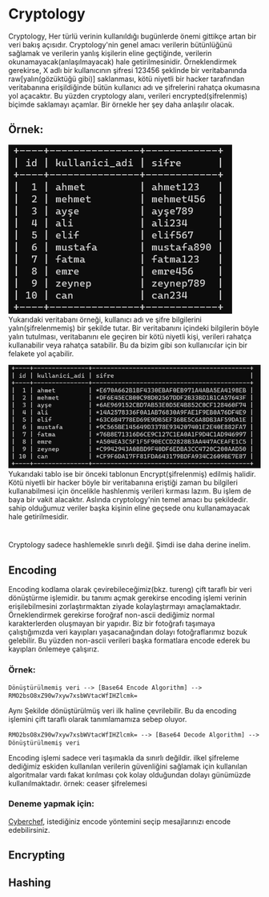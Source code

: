 
<!--
![](https://github.com/mel4mi/siber-guvenlik-ziggurat/blob/main/Depo/resimler/block.png)
# Tadilatta
-->

# Cryptology
Cryptology, Her türlü verinin kullanıldığı bugünlerde önemi gittikçe artan bir veri bakış açısıdır. Cryptology'nin genel amacı verilerin bütünlüğünü sağlamak ve verilerin yanlış kişilerin eline geçtiğinde, verilerin okunamayacak(anlaşılmayacak) hale getirilmesinidir. Örneklendirmek gerekirse, X adlı bir kullanıcının şifresi 123456 şeklinde bir veritabanında raw[yalın(gözüktüğü gibi)] saklanması, kötü niyetli bir hacker tarafından veritabanına erişildiğinde bütün kullanıcı adı ve şifrelerini rahatça okumasına yol açacaktır. Bu yüzden cryptology alanı, verileri encrypted(şifrelenmiş) biçimde saklamayı açamlar. Bir örnekle her şey daha anlaşılır olacak.

## Örnek:
![Raw tablo](/Depo/uzmanlıklar/Crypto/fotolar/ornek_veritabanı(raw).png) <br>
Yukarıdaki veritabanı örneği, kullanıcı adı ve şifre bilgilerini yalın(şifrelenmemiş) bir şekilde tutar. Bir veritabanını içindeki bilgilerin böyle yalın tutulması, veritabanını ele geçiren bir kötü niyetli kişi, verileri rahatça kullanabilir veya rahatça satabilir. Bu da bizim gibi son kullanıcılar için bir felakete yol açabilir.

![hashed tablo](/Depo/uzmanlıklar/Crypto/fotolar/ornek_veritabanı(hashed).png) <br>
Yukarıdaki tablo ise bir önceki tablonun Encrypt(şifrelenmiş) edilmiş halidir. Kötü niyetli bir hacker böyle bir veritabanına eriştiği zaman bu bilgileri kullanabilmesi için öncelikle hashlenmiş verileri kırması lazım. Bu işlem de baya bir vakit alacaktır. Aslında cryptology'nin temel amacı bu şekildedir. sahip olduğumuz veriler başka kişinin eline geçsede onu kullanamayacak hale getirilmesidir.
<br>
#
Cryptology sadece hashlemekle sınırlı değil. Şimdi ise daha derine inelim.






## Encoding
<!-- ![encode](/Depo/uzmanlıklar/Crypto/fotolar/encoding_cutted.png) <br> -->
Encoding kodlama olarak çevirebileceğimiz(bkz. tureng) çift taraflı bir veri dönüştürme işlemidir. bu tanımı açmak gerekirse encoding işlemi verinin erişilebilmesini zorlaştırmaktan ziyade kolaylaştırmayı amaçlamaktadır. Örneklendirmek gerekirse foroğraf non-ascii dediğimiz normal karakterlerden oluşmayan bir yapıdır. Biz bir fotoğrafı taşımaya çalıştığımızda veri kayıpları yaşacanağından dolayı fotoğraflarımız bozuk gelebilir. Bu yüzden non-ascii verileri başka formatlara encode ederek bu kayıpları önlemeye çalışırız.

 ### Örnek:
  ```
  Dönüştürülmemiş veri --> [Base64 Encode Algorithm] -->  RMO2bsO8xZ90w7xyw7xsbWVtacWfIHZlcmk=
  ```

  
  Aynı Şekilde dönüştürülmüş veri ilk haline çevrilebilir. Bu da encoding işlemini çift taraflı olarak tanımlamamıza sebep oluyor.


  
  ```
  RMO2bsO8xZ90w7xyw7xsbWVtacWfIHZlcmk= --> [Base64 Decode Algorithm] --> Dönüştürülmemiş veri
  ```

  Encoding işlemi sadece veri taşımakla da sınırlı değildir. ilkel şifreleme dediğimiz eskiden kullanılan verilerin güvenliğini sağlamak için kullanılan 
algoritmalar vardı fakat kırılması çok kolay olduğundan dolayı günümüzde kullanılmaktadır. örnek: ceaser şifrelemesi
 ### Deneme yapmak için:
 [Cyberchef](https://gchq.github.io/CyberChef/),
 istediğiniz encode yöntemini seçip mesajlarınızı encode edebilirsiniz.

## Encrypting



## Hashing
<!--
Notlar:

Kaynaklar:
https://www.mehmetince.net/crypto-101-1-merhaba-exclusive-or-xor/
https://www.youtube.com/watch?v=p__QZIxjHMk&list=PL1H1sBF1VAKU05UWhDDwl38CV4CIk7RLJ
https://www.youtube.com/watch?v=j9xht4K-MBk


lablar:
https://capturetheflag.withgoogle.com/challenges
https://www.csaw.io/csaw19archive










-->
